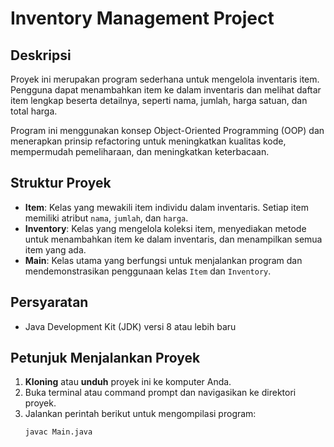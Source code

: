# Inventory Management Project

## Deskripsi
Proyek ini merupakan program sederhana untuk mengelola inventaris item. Pengguna dapat menambahkan item ke dalam inventaris dan melihat daftar item lengkap beserta detailnya, seperti nama, jumlah, harga satuan, dan total harga.

Program ini menggunakan konsep Object-Oriented Programming (OOP) dan menerapkan prinsip refactoring untuk meningkatkan kualitas kode, mempermudah pemeliharaan, dan meningkatkan keterbacaan.

## Struktur Proyek
- **Item**: Kelas yang mewakili item individu dalam inventaris. Setiap item memiliki atribut `nama`, `jumlah`, dan `harga`.
- **Inventory**: Kelas yang mengelola koleksi item, menyediakan metode untuk menambahkan item ke dalam inventaris, dan menampilkan semua item yang ada.
- **Main**: Kelas utama yang berfungsi untuk menjalankan program dan mendemonstrasikan penggunaan kelas `Item` dan `Inventory`.

## Persyaratan
- Java Development Kit (JDK) versi 8 atau lebih baru

## Petunjuk Menjalankan Proyek
1. **Kloning** atau **unduh** proyek ini ke komputer Anda.
2. Buka terminal atau command prompt dan navigasikan ke direktori proyek.
3. Jalankan perintah berikut untuk mengompilasi program:
   ```bash
   javac Main.java

